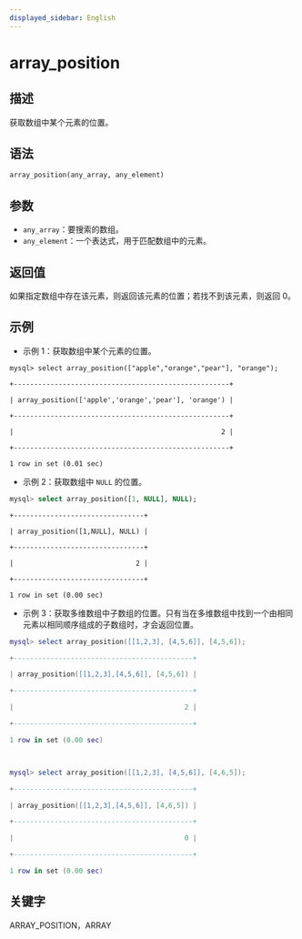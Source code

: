 ```yaml
---
displayed_sidebar: English
---
```


# array_position

## 描述

获取数组中某个元素的位置。

## 语法

```Haskell
array_position(any_array, any_element)
```

## 参数

- `any_array`：要搜索的数组。
- `any_element`：一个表达式，用于匹配数组中的元素。

## 返回值

如果指定数组中存在该元素，则返回该元素的位置；若找不到该元素，则返回 0。

## 示例

- 示例 1：获取数组中某个元素的位置。

```plaintext
mysql> select array_position(["apple","orange","pear"], "orange");

+-----------------------------------------------------+

| array_position(['apple','orange','pear'], 'orange') |

+-----------------------------------------------------+

|                                                   2 |

+-----------------------------------------------------+

1 row in set (0.01 sec)
```

- 示例 2：获取数组中 `NULL` 的位置。

```sql
mysql> select array_position([1, NULL], NULL);
```

```plaintext
+--------------------------------+

| array_position([1,NULL], NULL) |

+--------------------------------+

|                              2 |

+--------------------------------+

1 row in set (0.00 sec)
```

- 示例 3：获取多维数组中子数组的位置。只有当在多维数组中找到一个由相同元素以相同顺序组成的子数组时，才会返回位置。

```Lua
mysql> select array_position([[1,2,3], [4,5,6]], [4,5,6]);

+--------------------------------------------+

| array_position([[1,2,3],[4,5,6]], [4,5,6]) |

+--------------------------------------------+

|                                          2 |

+--------------------------------------------+

1 row in set (0.00 sec)



mysql> select array_position([[1,2,3], [4,5,6]], [4,6,5]);

+--------------------------------------------+

| array_position([[1,2,3],[4,5,6]], [4,6,5]) |

+--------------------------------------------+

|                                          0 |

+--------------------------------------------+

1 row in set (0.00 sec)
```

## 关键字

ARRAY_POSITION，ARRAY